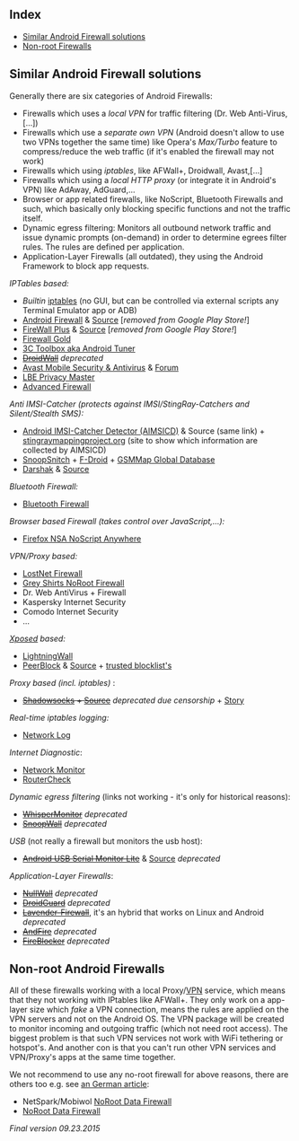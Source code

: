 Index
-----------------

* [Similar Android Firewall solutions](#similar-android-firewall-solutions)
* [Non-root Firewalls](#non--root-firewalls)


Similar Android Firewall solutions
-----------------

Generally there are six categories of Android Firewalls:
* Firewalls which uses a _local VPN_ for traffic filtering (Dr. Web Anti-Virus,[...])
* Firewalls which use a _separate own VPN_ (Android doesn't allow to use two VPNs together the same time) like Opera's _Max/Turbo_ feature to compress/reduce the web traffic (if it's enabled the firewall may not work)
* Firewalls which using _iptables_, like AFWall+, Droidwall, Avast,[...]
* Firewalls which using a _local HTTP proxy_ (or integrate it in Android's VPN) like AdAway, AdGuard,...
* Browser or app related firewalls, like NoScript, Bluetooth Firewalls and such, which basically only blocking specific functions and not the traffic itself.
* Dynamic egress filtering: Monitors all outbound network traffic and issue dynamic prompts (on-demand) in order to determine egrees filter rules. The rules are defined per application.
* Application-Layer Firewalls (all outdated), they using the Android Framework to block app requests.

_IPTables based:_
* _Builtin_ [iptables](http://www.netfilter.org/projects/iptables/) (no GUI, but can be controlled via external scripts any Terminal Emulator app or ADB)
* [Android Firewall](https://play.google.com/store/apps/details?id=com.jtschohl.androidfirewall) & [Source](https://github.com/skullone/android_firewall) [_removed from Google Play Store!_]
* [FireWall Plus](https://play.google.com/store/apps/details?id=com.sethcottle.firewallplus) & [Source](https://github.com/Squario/Firewall-Plus) [_removed from Google Play Store!_]
* [Firewall Gold](https://play.google.com/store/apps/details?id=com.anstudios.androidfirewall)
* [3C Toolbox aka Android Tuner](https://play.google.com/store/apps/details?id=ccc71.at)
* ~~[DroidWall](https://play.google.com/store/apps/details?id=com.googlecode.droidwall.free)~~ _deprecated_ 
* [Avast Mobile Security & Antivirus](https://play.google.com/store/apps/details?id=com.avast.android.mobilesecurity) & [Forum](https://forum.avast.com/index.php?board=37.0)
* [LBE Privacy Master](https://play.google.com/store/apps/details?id=com.lbe.security.lite)
* [Advanced Firewall](https://play.google.com/store/apps/details?id=advancedfirewall.educational.ae)

_Anti IMSI-Catcher (protects against IMSI/StingRay-Catchers and Silent/Stealth SMS):_
* [Android IMSI-Catcher Detector (AIMSICD)](https://secupwn.github.io/Android-IMSI-Catcher-Detector/) & Source (same link) + [stingraymappingproject.org](http://stingraymappingproject.org) (site to show which information are collected by AIMSICD)
* [SnoopSnitch](https://play.google.com/store/apps/details?id=de.srlabs.snoopsnitch) + [F-Droid](https://f-droid.org/repository/browse/?fdid=de.srlabs.snoopsnitch) + [GSMMap Global Database](http://gsmmap.org/)
* [Darshak](https://play.google.com/store/apps/details?id=com.darshak) & [Source](https://github.com/darshakframework/darshak)

_Bluetooth Firewall:_
* [Bluetooth Firewall](https://play.google.com/store/apps/details?id=com.fruitmobile.android.bluetooth.firewall)

_Browser based Firewall (takes control over JavaScript,...):_
* [Firefox NSA NoScript Anywhere](https://noscript.net/nsa/#download)

_VPN/Proxy based:_
* [LostNet Firewall](https://play.google.com/store/apps/details?id=com.lostnet.fw.pro)
* [Grey Shirts NoRoot Firewall](https://play.google.com/store/apps/details?id=app.greyshirts.firewall)
* Dr. Web AntiVirus + Firewall
* Kaspersky Internet Security
* Comodo Internet Security
* ...

_[Xposed](http://repo.xposed.info/module/de.robv.android.xposed.installer) based:_
* [LightningWall](http://repo.xposed.info/module/de.defim.apk.lightningwall)
* [PeerBlock](https://play.google.com/store/apps/details?id=com.peerblock) & [Source](https://apeerblock.codeplex.com/) + [trusted blocklist's](http://list.iblocklist.com)

_Proxy based (incl. iptables)_ : 
* ~~[Shadowsocks](https://github.com/shadowsocks/shadowsocks) + [Source](https://github.com/shadowsocks/shadowsocks)~~ _deprecated due censorship_ + [Story](https://www.reddit.com/r/programming/comments/3hy6f8/shadowsocks_a_socks5_proxy_with_9000_star_was/)

_Real-time iptables logging:_
* [Network Log](https://play.google.com/store/apps/details?id=com.googlecode.networklog&hl=en)

_Internet Diagnostic_:
* [Network Monitor](http://fossdroid.com/a/network-monitor.html)
* [RouterCheck](https://play.google.com/store/apps/details?id=com.Sericon.RouterCheck.client.android&hl=en)

_Dynamic egress filtering_ (links not working - it's only for historical reasons):
* ~~[WhisperMonitor](http://www.whispersys.com/whispermonitor.html)~~ _deprecated_
* ~~[SnoopWall](https://play.google.com/store/apps/details?id=com.snoopwall.android)~~ _deprecated_

_USB_ (not really a firewall but monitors the usb host):
* ~~[Android USB Serial Monitor Lite](https://play.google.com/store/apps/details?id=jp.ksksue.app.terminal)~~ & [Source](https://github.com/felHR85/UsbSerial) _deprecated_

_Application-Layer Firewalls_:
* ~~[NullWall](https://code.google.com/p/nullwall/)~~ _deprecated_
* ~~[DroidGuard](https://code.google.com/p/droidguardian/)~~ _deprecated_
* ~~[Lavender-Firewall](https://code.google.com/p/lavender-firewall/)~~, it's an hybrid that works on Linux and Android _deprecated_
* ~~[AndFire](https://code.google.com/p/andfire/)~~ _deprecated_
* ~~[FireBlocker](https://code.google.com/p/fire-blocker/)~~ _deprecated_



Non-root Android Firewalls
---------------------

All of these firewalls working with a local Proxy/[VPN](https://developer.android.com/reference/android/net/VpnService.html) service, which means that they not working with IPtables like AFWall+. They only work on a app-layer size which _fake_ a VPN connection, means the rules are applied on the VPN servers and not on the Android OS. The VPN package will be created to monitor incoming and outgoing traffic (which not need root access). The biggest problem is that such VPN services not work with WiFi tethering or hotspot's. And another con is that you can't run other VPN services and VPN/Proxy's apps at the same time together. 

We not recommend to use any no-root firewall for above reasons, there are others too e.g. see [an German article](http://www.kuketz-blog.de/android-firewall-ohne-root-%E2%80%A2-noroot-firewall/):
* NetSpark/Mobiwol [NoRoot Data Firewall](https://play.google.com/store/apps/details?id=com.netspark.firewall)
* [NoRoot Data Firewall](https://play.google.com/store/apps/details?id=com.jianjia.firewall)

_Final version 09.23.2015_
